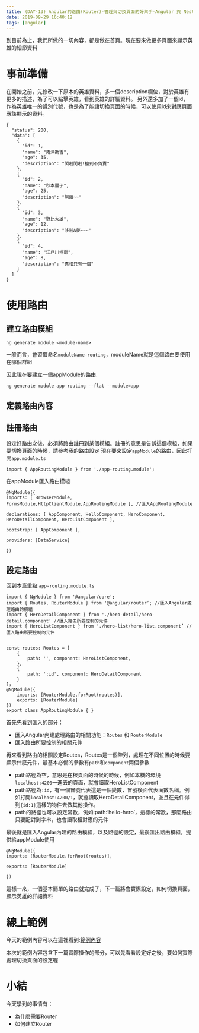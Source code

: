 ```yaml
---
title: (DAY-13) Angular的路由(Router)-管理與切換頁面的好幫手-Angular 與 Nestjs 共舞
date: 2019-09-29 16:40:12
tags: [angular]
---
```

到目前為止，我們所做的一切內容，都是做在首頁。現在要來做更多頁面來顯示英雄的細節資料
# 事前準備
在開始之前，先修改一下原本的英雄資料，多一個description欄位，對於英雄有更多的描述，為了可以點擊英雄，看到英雄的詳細資料。
另外還多加了一個id，作為英雄唯一的識別代號，也是為了能讓切換頁面的時候，可以使用id來對應頁面應該顯示的資料。
```
{
  "status": 200,
  "data": [
    {
      "id": 1,
      "name": "兩津勘吉",
      "age": 35,
      "description": "閃啦閃啦!撞到不負責"
    },
    {
      "id": 2,
      "name": "秋本麗子",
      "age": 25,
      "description": "阿兩~~"
    },
    {
      "id": 3,
      "name": "野比大雄",
      "age": 12,
      "description": "哆啦A夢~~~"
    },
    {
      "id": 4,
      "name": "江戶川柯南",
      "age": 8,
      "description": "真相只有一個"
    }
  ]
}
```
# 使用路由
## 建立路由模組
```
ng generate module <module-name>
```
一般而言，會習慣命名`moduleName-routing`，moduleName就是這個路由要使用在哪個群組

因此現在要建立一個appModule的路由:
```
ng generate module app-routing --flat --module=app
```

## 定義路由內容
## 註冊路由
設定好路由之後，必須將路由註冊到某個模組。註冊的意思是告訴這個模組，如果要切換頁面的時候，請參考我的路由設定
現在要來設定`appModule`的路由，因此打開`app.module.ts`
```
import { AppRoutingModule } from './app-routing.module';
```
在appModule匯入路由模組
```
@NgModule({
imports: [ BrowserModule, FormsModule,HttpClientModule,AppRoutingModule ], //匯入AppRoutingModule

declarations: [ AppComponent, HelloComponent, HeroComponent, HeroDetailComponent, HeroListComponent ],

bootstrap: [ AppComponent ],

providers: [DataService]

})
```

## 設定路由
回到本篇重點:`app-routing.module.ts`
```
import { NgModule } from '@angular/core';
import { Routes, RouterModule } from '@angular/router’; //匯入Angular處理路由的模組
import { HeroDetailComponent } from './hero-detail/hero-detail.component’ //匯入路由所要控制的元件
import { HeroListComponent } from './hero-list/hero-list.component’ //匯入路由所要控制的元件


const routes: Routes = [
    {
        path: '', component: HeroListComponent,
    },
    {
        path: ':id', component: HeroDetailComponent
    }
];
@NgModule({
    imports: [RouterModule.forRoot(routes)],
    exports: [RouterModule]
})
export class AppRoutingModule { }
```
首先先看到匯入的部分：
* 匯入Angular內建處理路由的相關功能：`Routes` 和 `RouterModule`
* 匯入路由所要控制的相關元件

再來看到路由的相關設定Routes，Routes是一個陣列，處理在不同位置的時候要顯示什麼元件，最基本必備的參數有`path`和`component`兩個參數

* path路徑為空，意思是在根頁面的時候的時候，例如本機的環境`localhost:4200`一進去的頁面，就會讀取HeroListComponent
* path路徑為`:id`，有一個冒號代表這是一個變數，冒號後面代表面數名稱。例如打開`localhost:4200/1`，就會讀取HeroDetailComponent，並且在元件得到`{id:1}`這樣的物件去做其他操作。
* path的路徑也可以設定常數，例如:path:’hello-hero’，這樣的常數，那麼路由只要配對到字串，也會讀取相對應的元件

最後就是匯入Angular內建的路由模組，以及路徑的設定，最後匯出路由模組，提供給appModule使用
```
@NgModule({
imports: [RouterModule.forRoot(routes)],

exports: [RouterModule]

})
```

這樣一來，一個基本簡單的路由就完成了，下一篇將會實際設定，如何切換頁面，顯示英雄的詳細資料

# 線上範例
今天的範例內容可以在這裡看到:[範例內容](https://stackblitz.com/edit/angular-iron-jason-d13?file=src%2Fapp%2Fapp-routing.module.ts)

本次的範例內容包含下一篇實際操作的部分，可以先看看設定好之後，要如何實際處理切換頁面的設定喔


# 小結
今天學到的事情有：
- 為什麼需要Router
- 如何建立Router
